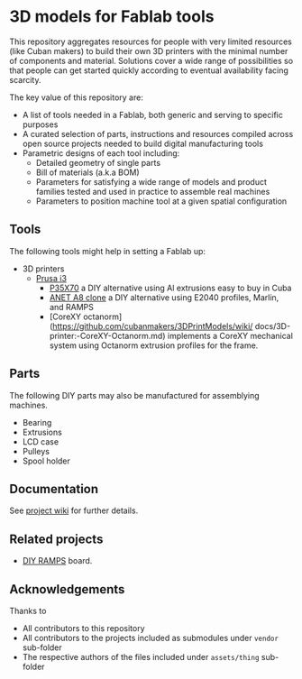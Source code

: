 
# 3D models for Fablab tools

This repository aggregates resources for people with very limited resources (like Cuban makers) to build their own 3D printers with the minimal number of components and material. Solutions cover a wide range of possibilities so that people can get started quickly according to eventual availability facing scarcity.

The key value of this repository are:

- A list of tools needed in a Fablab, both generic and serving to specific purposes
- A curated selection of parts, instructions and resources compiled across open source projects needed to build digital manufacturing tools
- Parametric designs of each tool including:
  * Detailed geometry of single parts
  * Bill of materials (a.k.a BOM)
  * Parameters for satisfying a wide range of models and product families tested and used in practice to assemble real machines
  * Parameters to position machine tool at a given spatial configuration

## Tools

The following tools might help in setting a Fablab up:

- 3D printers
  * [Prusa i3](https://github.com/cubanmakers/3DPrintModels/wiki/Prusa_i3)
    - [P35X70](https://github.com/cubanmakers/3DPrintModels/wiki/docs/3D-printer:-P40X70) a DIY alternative using Al extrusions easy to buy in Cuba
    - [ANET A8 clone](https://github.com/cubanmakers/3DPrintModels/wiki/3D-printer:-ANET-A8-DIY.md) a DIY alternative using E2040 profiles, Marlin, and RAMPS
    - [CoreXY octanorm](https://github.com/cubanmakers/3DPrintModels/wiki/ docs/3D-printer:-CoreXY-Octanorm.md) implements a CoreXY mechanical system using Octanorm extrusion profiles for the frame.

## Parts

The following DIY parts may also be manufactured for assemblying machines.

- Bearing
- Extrusions
- LCD case
- Pulleys
- Spool holder

## Documentation

See [project wiki](https://github.com/cubanmakers/3DPrintModels/wiki) for further details.

## Related projects

- [DIY RAMPS](https://github.com/cubanmakers/ramps-diy) board.

## Acknowledgements

Thanks to

- All contributors to this repository
- All contributors to the projects included as submodules under `vendor` sub-folder
- The respective authors of the files included under `assets/thing` sub-folder

